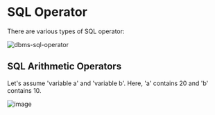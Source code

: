 # SQL Operator

There are various types of SQL operator:


![dbms-sql-operator](https://user-images.githubusercontent.com/110255794/213898789-cf7042dd-6fde-4569-8f8f-fdf0dc05273e.png)

## SQL Arithmetic Operators

Let's assume 'variable a' and 'variable b'. Here, 'a' contains 20 and 'b' contains 10.

![image](https://user-images.githubusercontent.com/110255794/213898819-72fbccc2-c45e-4f59-b561-1464d9831ae8.png)

